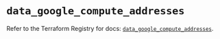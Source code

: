# `data_google_compute_addresses`

Refer to the Terraform Registry for docs: [`data_google_compute_addresses`](https://registry.terraform.io/providers/hashicorp/google/6.25.0/docs/data-sources/compute_addresses).
